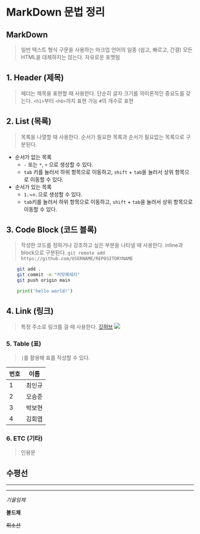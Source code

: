 # MarkDown 문법 정리

## MarkDown
> 일반 텍스트 형식 구문을 사용하는 마크업 언어의 일종 (쉽고, 빠르고, 간결)
> 모든 HTML을 대체하지는 않는다.
> 자유로운 포맷됨

## 1. Header (제목)
> 헤더는 제목을 표현할 때 사용한다.
> 단순히 글자 크기를 의미론적인 중요도를 갖는다.
> `<h1>`부터 `<h6>`까지 표현 가능
> `#`의 개수로 표현

## 2. List (목록)
> 목록을 나열할 때 사용한다.
> 순서가 필요한 목록과 순서가 필요없는 목록으로 구분된다.
* 순서가 없는 목록
  * `-` 또는 `*`, `+` 으로 생성할 수 있다.
  * `tab` 키를 눌러서 하위 항목으로 이동하고, `shift` + `tab`을 눌러서 상위 항목으로 이동할 수 있다.
* 순서가 있는 목록
  * `1.`~`n.`으로 생성할 수 있다.
  * `tab`키를 눌러서 하위 항목으로 이동하고, `shift` + `tab`을 눌러서 상위 항목으로 이동할 수 있다.

## 3. Code Block (코드 블록)
> 작성한 코드를 정하거나 강조하고 싶은 부분을 나타낼 때 사용한다.
> inline과 block으로 구분된다.
`git remote add https://github.com/USERNAME/REPOSITORYNAME`
```bash
    git add .
    git commit -m "커밋메세지"
    git push origin main
```
```python
    print('hello world!')
```

## 4. Link (링크)
> 특정 주소로 링크를 걸 때 사용한다.
[깃허브](https://github.com)
![](https://placeholder.com/200x200)

### 5. Table (표)
> `|`를 활용해 표를 작성할 수 있다.

|번호|이름|
|---|---|
|1|최인규|
|2|오승준|
|3|박보현|
|4|김회엽|

### 6. ETC (기타)
> 인용문
 
수평선
---
***
___
*기울임체*

**볼드체**

~~취소선~~